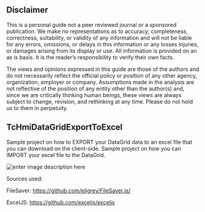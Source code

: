 ## Disclaimer
This is a personal guide not a peer reviewed journal or a sponsored publication. We make
no representations as to accuracy, completeness, correctness, suitability, or validity of any
information and will not be liable for any errors, omissions, or delays in this information or any
losses injuries, or damages arising from its display or use. All information is provided on an as
is basis. It is the reader’s responsibility to verify their own facts.

The views and opinions expressed in this guide are those of the authors and do not
necessarily reflect the official policy or position of any other agency, organization, employer or
company. Assumptions made in the analysis are not reflective of the position of any entity
other than the author(s) and, since we are critically thinking human beings, these views are
always subject to change, revision, and rethinking at any time. Please do not hold us to them
in perpetuity.

## TcHmiDataGridExportToExcel

Sample project on how to EXPORT your DataGrid data to an excel file that you can download on the client-side. 
Sample project on how you can IMPORT your excel file to the DataGrid.

![enter image description here](https://user-images.githubusercontent.com/75740551/216548424-eb17fc84-4654-4eee-ae13-4c6128d7d130.GIF)
 
Sources used:

FileSaver: https://github.com/eligrey/FileSaver.js/

ExcelJS: https://github.com/exceljs/exceljs
